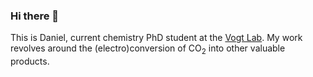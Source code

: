 ### Hi there 👋

This is Daniel, current chemistry PhD student at the [Vogt Lab](https://charlottevogtlab.net.technion.ac.il).
My work revolves around the (electro)conversion of CO<sub>2</sub> into other valuable products.

<!--
**sinausia/sinausia** is a ✨ _special_ ✨ repository because its `README.md` (this file) appears on your GitHub profile.

Here are some ideas to get you started:

- 🔭 I’m currently working on ...
- 🌱 I’m currently learning ...
- 👯 I’m looking to collaborate on ...
- 🤔 I’m looking for help with ...
- 💬 Ask me about ...
- 📫 How to reach me: ...
- 😄 Pronouns: ...
- ⚡ Fun fact: ...
-->
